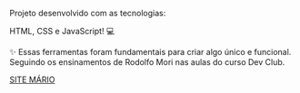 <p>Projeto desenvolvido com as tecnologias:</p>

  HTML, CSS e JavaScript! 💻
<br>
<p>✨ Essas ferramentas foram fundamentais para criar algo único e funcional. Seguindo os ensinamentos de Rodolfo Mori nas aulas do curso Dev Club.</p>
<a href="https://marioboss-devclub.netlify.app/"> SITE MÁRIO </a>
